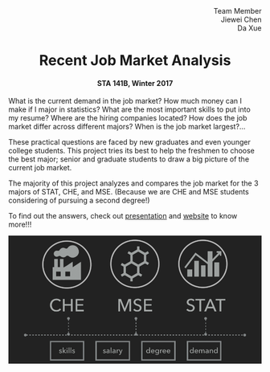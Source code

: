 <div align = 'right'>
Team Member<br>
Jiewei Chen<br>
Da Xue<br>
</div>
<center>
 <h1>Recent Job Market Analysis</h1>
 <h4> STA 141B, Winter 2017 </h4>
</center>

<p></p>

<p>What is the current demand in the job market? How much money can I make if I major in statistics? What are the most important skills to put into my resume? Where are the hiring companies located? How does the job market differ across different majors? When is the job market largest?…</p>

<p>These practical questions are faced by new graduates and even younger college students. This project tries its best to help the freshmen to choose the best major; senior and graduate students to draw a big picture of the current job market.</p>

<p>The majority of this project analyzes and compares the job market for the 3 majors of STAT, CHE, and MSE. (Because we are CHE and MSE students considering of pursuing a second degree!)</p>

<p> To find out the answers, check out <a href = 'https://youtu.be/vwKmp3zmiXg')>presentation</a> and <a href = 'https://celinechen0211.github.io/JobMarket/jobmarket.html'>website</a> to know more!!!


![alt text](1-motivation.jpg "")
